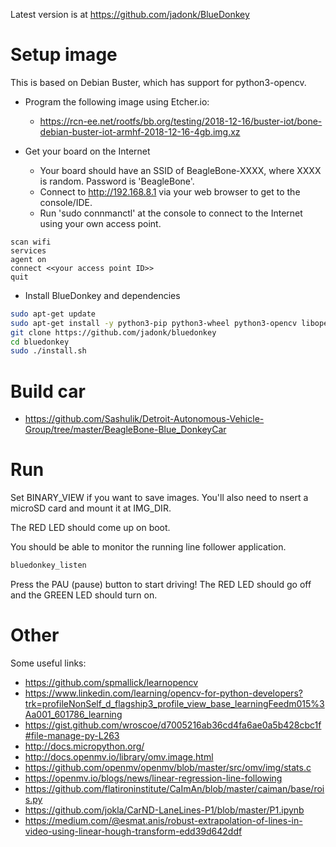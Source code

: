 Latest version is at https://github.com/jadonk/BlueDonkey

# Setup image

This is based on Debian Buster, which has support for python3-opencv.

* Program the following image using Etcher.io:
  * https://rcn-ee.net/rootfs/bb.org/testing/2018-12-16/buster-iot/bone-debian-buster-iot-armhf-2018-12-16-4gb.img.xz

* Get your board on the Internet
  * Your board should have an SSID of BeagleBone-XXXX, where XXXX is random. Password is 'BeagleBone'.
  * Connect to http://192.168.8.1 via your web browser to get to the console/IDE.
  * Run 'sudo connmanctl' at the console to connect to the Internet using your own access point.
```
scan wifi
services
agent on
connect <<your access point ID>>
quit
```

* Install BlueDonkey and dependencies
```sh
sudo apt-get update
sudo apt-get install -y python3-pip python3-wheel python3-opencv libopencv-dev python3-pygame
git clone https://github.com/jadonk/bluedonkey
cd bluedonkey
sudo ./install.sh
```

# Build car

* https://github.com/Sashulik/Detroit-Autonomous-Vehicle-Group/tree/master/BeagleBone-Blue_DonkeyCar

# Run

Set BINARY_VIEW if you want to save images. You'll also need to nsert a microSD card and mount it at IMG_DIR.

The RED LED should come up on boot.

You should be able to monitor the running line follower application.
```sh
bluedonkey_listen
```

Press the PAU (pause) button to start driving! The RED LED should go off and the GREEN LED should turn on.

# Other

Some useful links:
* https://github.com/spmallick/learnopencv
* https://www.linkedin.com/learning/opencv-for-python-developers?trk=profileNonSelf_d_flagship3_profile_view_base_learningFeedm015%3Aa001_601786_learning
* https://gist.github.com/wroscoe/d7005216ab36cd4fa6ae0a5b428cbc1f#file-manage-py-L263
* http://docs.micropython.org/
* http://docs.openmv.io/library/omv.image.html
* https://github.com/openmv/openmv/blob/master/src/omv/img/stats.c
* https://openmv.io/blogs/news/linear-regression-line-following
* https://github.com/flatironinstitute/CaImAn/blob/master/caiman/base/rois.py
* https://github.com/jokla/CarND-LaneLines-P1/blob/master/P1.ipynb
* https://medium.com/@esmat.anis/robust-extrapolation-of-lines-in-video-using-linear-hough-transform-edd39d642ddf



